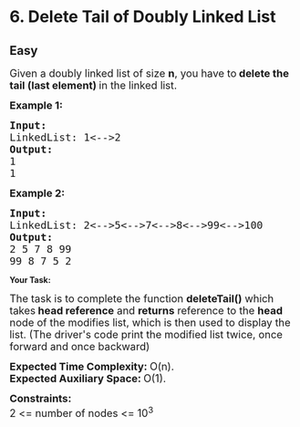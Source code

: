 # 6. Delete Tail of Doubly Linked List
## Easy 
<div class="problem-statement">
                <p></p><p><span style="font-size:18px">Given a doubly linked list of size <strong>n</strong>, you have to<strong> delete the tail (last element) </strong>in the linked list.</span></p>

<p><span style="font-size:18px"><strong>Example 1:</strong></span></p>

<pre><span style="font-size:18px"><strong>Input:
</strong>LinkedList: 1&lt;--&gt;2
<strong>Output:
</strong>1
1</span>
</pre>

<p><span style="font-size:18px"><strong>Example 2:</strong></span></p>

<pre><span style="font-size:18px"><strong>Input:
</strong>LinkedList: 2&lt;--&gt;5&lt;--&gt;7&lt;--&gt;8&lt;--&gt;99&lt;--&gt;100
<strong>Output:</strong>
2 5 7 8 99
99 8 7 5 2</span></pre>

<p><strong>Your Task:</strong></p>

<p><span style="font-size:18px">The task is to complete the function <strong>deleteTail()</strong> which takes<strong> head reference</strong>&nbsp;and&nbsp;<strong>returns</strong> reference to the <strong>head </strong>node of the modifies list, which is then used to display the list. (The driver's code print the modified list twice, once forward and once backward)</span></p>

<p><span style="font-size:18px"><strong>Expected Time Complexity:&nbsp;</strong>O(n).<br>
<strong>Expected Auxiliary Space:&nbsp;</strong>O(1).</span></p>

<p><span style="font-size:18px"><strong>Constraints:</strong><br>
2 &lt;= number of nodes &lt;= 10<sup>3</sup></span></p>
 <p></p>
            </div>